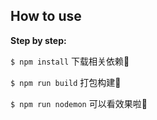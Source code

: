 ## How to use
**Step by step:**<br/> 

``$ npm install`` 下载相关依赖💅

``$ npm run build`` 打包构建🤖

``$ npm run nodemon`` 可以看效果啦🤣
